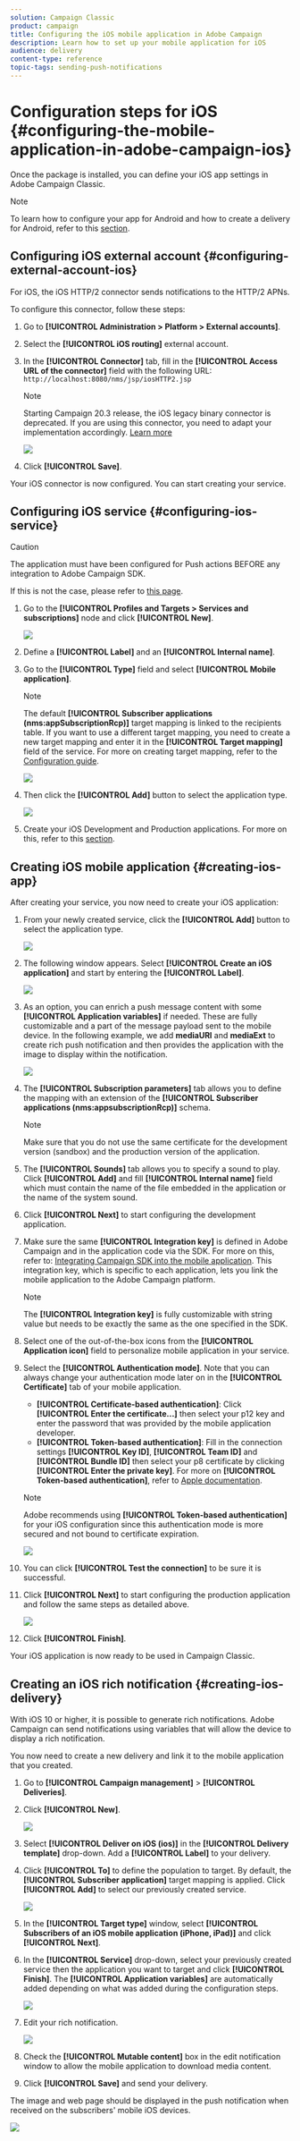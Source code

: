 ```yaml
---
solution: Campaign Classic
product: campaign
title: Configuring the iOS mobile application in Adobe Campaign
description: Learn how to set up your mobile application for iOS
audience: delivery
content-type: reference
topic-tags: sending-push-notifications
---
```


# Configuration steps for iOS {#configuring-the-mobile-application-in-adobe-campaign-ios}

Once the package is installed, you can define your iOS app settings in Adobe Campaign Classic.

>[!NOTE]
>
>To learn how to configure your app for Android and how to create a delivery for Android, refer to this [section](../../delivery/using/configuring-the-mobile-application-android.md).

## Configuring iOS external account {#configuring-external-account-ios}

For iOS, the iOS HTTP/2 connector sends notifications to the HTTP/2 APNs.

To configure this connector, follow these steps:

1. Go to **[!UICONTROL Administration > Platform > External accounts]**.
1. Select the **[!UICONTROL iOS routing]** external account.
1. In the **[!UICONTROL Connector]** tab, fill in the **[!UICONTROL Access URL of the connector]** field with the following URL: ```http://localhost:8080/nms/jsp/iosHTTP2.jsp```

   >[!NOTE]
   >
   > Starting Campaign 20.3 release, the iOS legacy binary connector is deprecated. If you are using this connector, you need to adapt your implementation accordingly. [Learn more](https://helpx.adobe.com/campaign/kb/migrate-to-apns-http2.html)

   ![](assets/nmac_connectors.png)

1. Click **[!UICONTROL Save]**.

Your iOS connector is now configured. You can start creating your service.

## Configuring iOS service {#configuring-ios-service}

>[!CAUTION]
>
>The application must have been configured for Push actions BEFORE any integration to Adobe Campaign SDK.
>
>If this is not the case, please refer to [this page](https://developer.apple.com/documentation/usernotifications).

1. Go to the **[!UICONTROL Profiles and Targets > Services and subscriptions]** node and click **[!UICONTROL New]**.

   ![](assets/nmac_service_1.png)

1. Define a **[!UICONTROL Label]** and an **[!UICONTROL Internal name]**.
1. Go to the **[!UICONTROL Type]** field and select **[!UICONTROL Mobile application]**.

   >[!NOTE]
   >
   >The default **[!UICONTROL Subscriber applications (nms:appSubscriptionRcp)]** target mapping is linked to the recipients table. If you want to use a different target mapping, you need to create a new target mapping and enter it in the **[!UICONTROL Target mapping]** field of the service. For more on creating target mapping, refer to the [Configuration guide](../../configuration/using/about-custom-recipient-table.md).

   ![](assets/nmac_ios.png)

1. Then click the **[!UICONTROL Add]** button to select the application type.

   ![](assets/nmac_service_2.png)

1. Create your iOS Development and Production applications. For more on this, refer to this [section](../../delivery/using/configuring-the-mobile-application.md#creating-ios-app).

## Creating iOS mobile application {#creating-ios-app}

After creating your service, you now need to create your iOS application:

1. From your newly created service, click the **[!UICONTROL Add]** button to select the application type.

   ![](assets/nmac_service_2.png) 

1. The following window appears. Select **[!UICONTROL Create an iOS application]** and start by entering the **[!UICONTROL Label]**.

   ![](assets/nmac_ios_2.png)

1. As an option, you can enrich a push message content with some **[!UICONTROL Application variables]** if needed. These are fully customizable and a part of the message payload sent to the mobile device.
In the following example, we add **mediaURl** and **mediaExt** to create rich push notification and then provides the application with the image to display within the notification.

   ![](assets/nmac_ios_3.png)

1. The **[!UICONTROL Subscription parameters]** tab allows you to define the mapping with an extension of the **[!UICONTROL Subscriber applications (nms:appsubscriptionRcp)]** schema.

    >[!NOTE]
    >
    >Make sure that you do not use the same certificate for the development version (sandbox) and the production version of the application.

1. The **[!UICONTROL Sounds]** tab allows you to specify a sound to play. Click **[!UICONTROL Add]** and fill **[!UICONTROL Internal name]** field which must contain the name of the file embedded in the application or the name of the system sound.

1. Click **[!UICONTROL Next]** to start configuring the development application.

1. Make sure the same **[!UICONTROL Integration key]** is defined in Adobe Campaign and in the application code via the SDK. For more on this, refer to: [Integrating Campaign SDK into the mobile application](../../delivery/using/integrating-campaign-sdk-into-the-mobile-application.md). This integration key, which is specific to each application, lets you link the mobile application to the Adobe Campaign platform.

    >[!NOTE]
    >
    > The **[!UICONTROL Integration key]** is fully customizable with string value but needs to be exactly the same as the one specified in the SDK.

1. Select one of the out-of-the-box icons from the **[!UICONTROL Application icon]** field to personalize mobile application in your service.

1. Select the **[!UICONTROL Authentication mode]**. Note that you can always change your authentication mode later on in the **[!UICONTROL Certificate]** tab of your mobile application.
   * **[!UICONTROL Certificate-based authentication]**: Click **[!UICONTROL Enter the certificate...]**  then select your p12 key and enter the password that was provided by the mobile application developer.
   * **[!UICONTROL Token-based authentication]**: Fill in the connection settings **[!UICONTROL Key ID]**, **[!UICONTROL Team ID]** and **[!UICONTROL Bundle ID]** then select your p8 certificate by clicking **[!UICONTROL Enter the private key]**. For more on **[!UICONTROL Token-based authentication]**, refer to [Apple documentation](https://developer.apple.com/documentation/usernotifications/setting_up_a_remote_notification_server/establishing_a_token-based_connection_to_apns).

   >[!NOTE]
   >
   > Adobe recommends using **[!UICONTROL Token-based authentication]** for your iOS configuration since this authentication mode is more secured and not bound to certificate expiration.

   ![](assets/nmac_ios_4.png)

1. You can click **[!UICONTROL Test the connection]** to be sure it is successful.

1. Click **[!UICONTROL Next]** to start configuring the production application and follow the same steps as detailed above.

   ![](assets/nmac_ios_5.png)

1. Click **[!UICONTROL Finish]**.

Your iOS application is now ready to be used in Campaign Classic.

## Creating an iOS rich notification {#creating-ios-delivery}

With iOS 10 or higher, it is possible to generate rich notifications. Adobe Campaign can send notifications using variables that will allow the device to display a rich notification.

You now need to create a new delivery and link it to the mobile application that you created.

1. Go to **[!UICONTROL Campaign management]** > **[!UICONTROL Deliveries]**.

1. Click **[!UICONTROL New]**.

    ![](assets/nmac_android_3.png)

1. Select **[!UICONTROL Deliver on iOS (ios)]** in the **[!UICONTROL Delivery template]** drop-down. Add a **[!UICONTROL Label]** to your delivery.

1. Click **[!UICONTROL To]** to define the population to target. By default, the **[!UICONTROL Subscriber application]** target mapping is applied. Click **[!UICONTROL Add]** to select our previously created service.

    ![](assets/nmac_ios_9.png)

1. In the **[!UICONTROL Target type]** window, select **[!UICONTROL Subscribers of an iOS mobile application (iPhone, iPad)]** and click **[!UICONTROL Next]**.

1. In the **[!UICONTROL Service]** drop-down, select your previously created service then the application you want to target and click **[!UICONTROL Finish]**.
    The **[!UICONTROL Application variables]** are automatically added depending on what was added during the configuration steps.

   ![](assets/nmac_ios_6.png)

1. Edit your rich notification.

   ![](assets/nmac_ios_7.png)

1. Check the **[!UICONTROL Mutable content]** box in the edit notification window to allow the mobile application to download media content.

1. Click **[!UICONTROL Save]** and send your delivery.

The image and web page should be displayed in the push notification when received on the subscribers' mobile iOS devices.

   ![](assets/nmac_ios_8.png)
